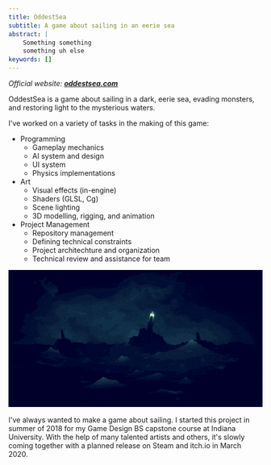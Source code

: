 ```yaml
---
title: OddestSea
subtitle: A game about sailing in an eerie sea
abstract: |
	Something something
	something uh else
keywords: []
---
```


*Official website: __[oddestsea.com](https://www.oddestsea.com/)__*

OddestSea is a game about sailing in a dark, eerie sea, evading monsters, and restoring light to the mysterious waters.

I've worked on a variety of tasks in the making of this game:

- Programming
	- Gameplay mechanics
	- AI system and design
	- UI system
	- Physics implementations
- Art
	- Visual effects (in-engine)
	- Shaders (GLSL, Cg)
	- Scene lighting
	- 3D modelling, rigging, and animation
- Project Management
	- Repository management
	- Defining technical constraints
	- Project architechture and organization
	- Technical review and assistance for team


![](/assets/image/oddestsea1.gif)

I've always wanted to make a game about sailing. I started this project in summer of 2018 for my Game Design BS capstone course at Indiana University. With the help of many talented artists and others, it's slowly coming together with a planned release on Steam and itch.io in March 2020.
